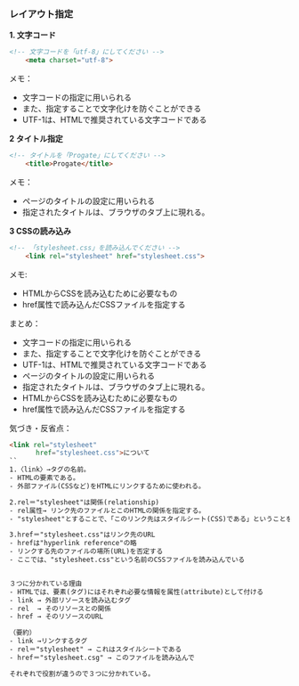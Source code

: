 ### レイアウト指定

**1. 文字コード**
```html
<!-- 文字コードを「utf-8」にしてください -->
    <meta charset="utf-8">
```

メモ：
- 文字コードの指定に用いられる
- また、指定することで文字化けを防ぐことができる
- UTF-1は、HTMLで推奨されている文字コードである

**2 タイトル指定**
```html
<!-- タイトルを「Progate」にしてください -->
    <title>Progate</title>
```

メモ：
- ページのタイトルの設定に用いられる
- 指定されたタイトルは、ブラウザのタブ上に現れる。


**3 CSSの読み込み**
```html
<!-- 「stylesheet.css」を読み込んでください -->
    <link rel="stylesheet" href="stylesheet.css">
```

メモ:
- HTMLからCSSを読み込むために必要なもの
- href属性で読み込んだCSSファイルを指定する

まとめ：
- 文字コードの指定に用いられる
- また、指定することで文字化けを防ぐことができる
- UTF-1は、HTMLで推奨されている文字コードである
- ページのタイトルの設定に用いられる
- 指定されたタイトルは、ブラウザのタブ上に現れる。
- HTMLからCSSを読み込むために必要なもの
- href属性で読み込んだCSSファイルを指定する

気づき・反省点：
```html
<link rel="stylesheet"
　　　　href="stylesheet.css">について
``
1.〈link〉→タグの名前。
- HTMLの要素である。
- 外部ファイル(CSSなど)をHTMLにリンクするために使われる。

2.rel＝"stylesheet"は関係(relationship)
- rel属性→ リンク先のファイルとこのHTMLの関係を指定する。
- "stylesheet"とすることで、「このリンク先はスタイルシート(CSS)である」ということを伝えている。

3.href＝"stylesheet.css"はリンク先のURL
- hrefは"hyperlink reference"の略
- リンクする先のファイルの場所(URL)を否定する
- ここでは、"stylesheet.css"という名前のCSSファイルを読み込んでいる


３つに分かれている理由
- HTMLでは、要素(タグ)にはそれぞれ必要な情報を属性(attribute)として付ける
- link → 外部リソースを読み込むタグ
- rel  → そのリソースとの関係
- href → そのリソースのURL

（要約）
- link →リンクするタグ
- rel＝"stylesheet" → これはスタイルシートである
- href＝"stylesheet.csg" → このファイルを読み込んで

それぞれで役割が違うので３つに分かれている。